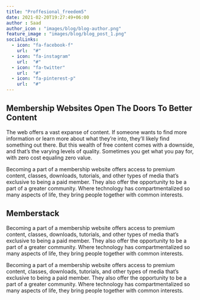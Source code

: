 ```yaml
---
title: "Proffesional_freedem5"
date: 2021-02-20T19:27:49+06:00
author : Saad
author_icon : "images/blog/blog-author.png"
feature_image : "images/blog/blog_post_1.png"
socialLinks: 
  - icon: "fa-facebook-f"
    url:  "#"
  - icon: "fa-instagram"
    url:  "#"
  - icon: "fa-twitter"
    url:  "#"
  - icon: "fa-pinterest-p"
    url:  "#"
---
```

## Membership Websites Open The Doors To Better Content
The web offers a vast expanse of content. If someone wants to find more information or learn more about what they’re into, they’ll likely find something out there. But this wealth of free content comes with a downside, and that’s the varying levels of quality. Sometimes you get what you pay for, with zero cost equaling zero value.

Becoming a part of a membership website offers access to premium content, classes, downloads, tutorials, and other types of media that’s exclusive to being a paid member. They also offer the opportunity to be a part of a greater community. Where technology has compartmentalized so many aspects of life, they bring people together with common interests.

## Memberstack
Becoming a part of a membership website offers access to premium content, classes, downloads, tutorials, and other types of media that’s exclusive to being a paid member. They also offer the opportunity to be a part of a greater community. Where technology has compartmentalized so many aspects of life, they bring people together with common interests.

Becoming a part of a membership website offers access to premium content, classes, downloads, tutorials, and other types of media that’s exclusive to being a paid member. They also offer the opportunity to be a part of a greater community. Where technology has compartmentalized so many aspects of life, they bring people together with common interests.


